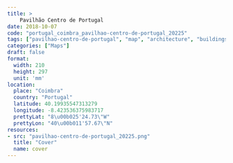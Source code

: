 ```yaml
---
title: > 
    Pavilhão Centro de Portugal
date: 2018-10-07
code: "portugal_coimbra_pavilhao-centro-de-portugal_20225"
tags: ["pavilhao-centro-de-portugal", "map", "architecture", "buildings", "Coimbra", "Portugal"]
categories: ["Maps"]
draft: false
format:
  width: 210
  height: 297
  unit: 'mm'
location:
  place: "Coimbra"
  country: "Portugal"
  latitude: 40.19935547313279
  longitude: -8.423536375983717
  prettyLat: "8\u00b025'24.73\"W"
  prettyLon: "40\u00b011'57.67\"N"
resources:
- src: "pavilhao-centro-de-portugal_20225.png"
  title: "Cover"
  name: cover
---
```

